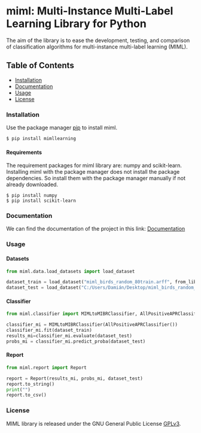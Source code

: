 # miml: Multi-Instance Multi-Label Learning Library for Python
The aim of the library is to ease the development, testing, and comparison of classification algorithms for multi-instance multi-label learning (MIML). 

## Table of Contents

- [Installation](#installation)
- [Documentation](#documentation)
- [Usage](#usage)
- [License](#license)

### Installation

Use the package manager [pip](https://pip.pypa.io/en/stable/) to install miml.

```bash
$ pip install mimllearning
```
#### Requirements
The requirement packages for miml library are: numpy and scikit-learn.
Installing miml with the package manager does not install the package dependencies.
So install them with the package manager manually if not already downloaded.

    $ pip install numpy
    $ pip install scikit-learn

### Documentation

We can find the documentation of the project in this link: [Documentation](https://p82maavd.github.io/MIML/miml)


### Usage


#### Datasets

``` python
from miml.data.load_datasets import load_dataset

dataset_train = load_dataset("miml_birds_random_80train.arff", from_library=True)
dataset_test = load_dataset("C:/Users/Damián/Desktop/miml_birds_random_20test.arff")
```

#### Classifier

``` python
from miml.classifier import MIMLtoMIBRClassifier, AllPositiveAPRClassifier

classifier_mi = MIMLtoMIBRClassifier(AllPositiveAPRClassifier())
classifier_mi.fit(dataset_train)
results_mi=classifier_mi.evaluate(dataset_test)
probs_mi = classifier_mi.predict_proba(dataset_test)
```

#### Report

``` python
from miml.report import Report

report = Report(results_mi, probs_mi, dataset_test)
report.to_string()
print("")
report.to_csv()
```

### License
MIML library is released under the GNU General Public License [GPLv3](https://www.gnu.org/licenses/gpl-3.0.html).
